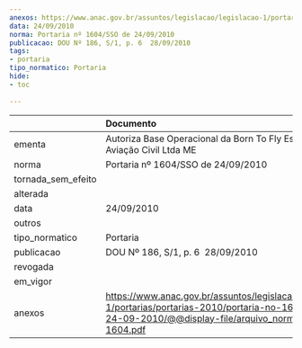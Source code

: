 ```yaml
---
anexos: https://www.anac.gov.br/assuntos/legislacao/legislacao-1/portarias/portarias-2010/portaria-no-1604-sso-de-24-09-2010/@@display-file/arquivo_norma/PA2010-1604.pdf
data: 24/09/2010
norma: Portaria nº 1604/SSO de 24/09/2010
publicacao: DOU Nº 186, S/1, p. 6  28/09/2010
tags:
- portaria
tipo_normatico: Portaria
hide: 
- toc 
 
---
```


|                    | Documento                                                                                                                                                         |
|:-------------------|:------------------------------------------------------------------------------------------------------------------------------------------------------------------|
| ementa             | Autoriza Base Operacional da Born To Fly Escola de Aviação Civil Ltda ME                                                                                          |
| norma              | Portaria nº 1604/SSO de 24/09/2010                                                                                                                                |
| tornada_sem_efeito |                                                                                                                                                                   |
| alterada           |                                                                                                                                                                   |
| data               | 24/09/2010                                                                                                                                                        |
| outros             |                                                                                                                                                                   |
| tipo_normatico     | Portaria                                                                                                                                                          |
| publicacao         | DOU Nº 186, S/1, p. 6  28/09/2010                                                                                                                                 |
| revogada           |                                                                                                                                                                   |
| em_vigor           |                                                                                                                                                                   |
| anexos             | https://www.anac.gov.br/assuntos/legislacao/legislacao-1/portarias/portarias-2010/portaria-no-1604-sso-de-24-09-2010/@@display-file/arquivo_norma/PA2010-1604.pdf |